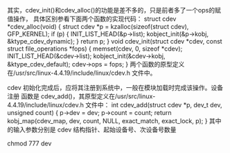 其实，cdev_init()和cdev_alloc()的功能是差不多的，只是前者多了一个ops的赋值操作，
具体区别参看下面两个函数的实现代码：
struct cdev *cdev_alloc(void)
{
struct cdev *p = kzalloc(sizeof(struct cdev), GFP_KERNEL);
if (p) {
INIT_LIST_HEAD(&p->list);
kobject_init(&p->kobj, &ktype_cdev_dynamic);
}
return p;
}
void cdev_init(struct cdev *cdev, const struct file_operations *fops)
{
memset(cdev, 0, sizeof *cdev);
INIT_LIST_HEAD(&cdev->list);
kobject_init(&cdev->kobj, &ktype_cdev_default);
cdev->ops = fops;
}
两个函数的原型定义在/usr/src/linux-4.4.19/include/linux/cdev.h 文件中。


cdev 初始化完成后，应将其注册到系统中，一般在模块加载时完成该操作。设备注册
函数是 cdev_add()，其原型定义在/usr/src/linux-4.4.19/include/linux/cdev.h 文件中：
int cdev_add(struct cdev *p, dev_t dev, unsigned count)
{
p->dev = dev;
p->count = count;
return kobj_map(cdev_map, dev, count, NULL, exact_match, exact_lock, p);
}
其中的输入参数分别是 cdev 结构指针、起始设备号、次设备号数量


chmod 777 dev